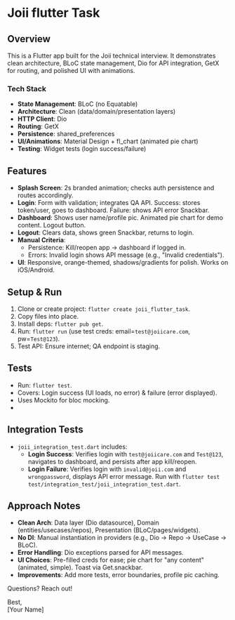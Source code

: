 # Joii flutter Task 

## Overview
This is a Flutter app built for the Joii technical interview. It demonstrates clean architecture, BLoC state management, Dio for API integration, GetX for routing, and polished UI with animations.

### Tech Stack
- **State Management**: BLoC (no Equatable)
- **Architecture**: Clean (data/domain/presentation layers)
- **HTTP Client**: Dio
- **Routing**: GetX
- **Persistence**: shared_preferences
- **UI/Animations**: Material Design + fl_chart (animated pie chart)
- **Testing**: Widget tests (login success/failure)

## Features
- **Splash Screen**: 2s branded animation; checks auth persistence and routes accordingly.
- **Login**: Form with validation; integrates QA API. Success: stores token/user, goes to dashboard. Failure: shows API error Snackbar.
- **Dashboard**: Shows user name/profile pic. Animated pie chart for demo content. Logout button.
- **Logout**: Clears data, shows green Snackbar, returns to login.
- **Manual Criteria**:
    - Persistence: Kill/reopen app → dashboard if logged in.
    - Errors: Invalid login shows API message (e.g., "Invalid credentials").
- **UI**: Responsive, orange-themed, shadows/gradients for polish. Works on iOS/Android.

## Setup & Run
1. Clone or create project: `flutter create joii_flutter_task`.
2. Copy files into place.
3. Install deps: `flutter pub get`.
4. Run: `flutter run` (use test creds: email=`test@joiicare.com`, pw=`Test@123`).
5. Test API: Ensure internet; QA endpoint is staging.

## Tests
- Run: `flutter test`.
- Covers: Login success (UI loads, no error) & failure (error displayed).
- Uses Mockito for bloc mocking.
- 
## Integration Tests
- `joii_integration_test.dart` includes:
  - **Login Success**: Verifies login with `test@joiicare.com` and `Test@123`, navigates to dashboard, and persists after app kill/reopen.
  - **Login Failure**: Verifies login with `invalid@joii.com` and `wrongpassword`, displays API error message.
    Run with `flutter test test/integration_test/joii_integration_test.dart`.

## Approach Notes
- **Clean Arch**: Data layer (Dio datasource), Domain (entities/usecases/repos), Presentation (BLoC/pages/widgets).
- **No DI**: Manual instantiation in providers (e.g., Dio → Repo → UseCase → BLoC).
- **Error Handling**: Dio exceptions parsed for API messages.
- **UI Choices**: Pre-filled creds for ease; pie chart for "any content" (animated, simple). Toast via Get.snackbar.
- **Improvements**: Add more tests, error boundaries, profile pic caching.

Questions? Reach out!

Best,  
[Your Name]